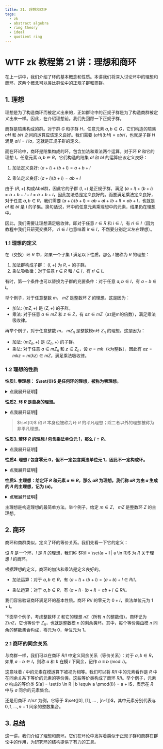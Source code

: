 ```yaml
---
title: 21. 理想和商环
tags:
  - zk
  - abstract algebra
  - ring theory
  - ideal
  - quotient ring
---
```


# WTF zk 教程第 21 讲：理想和商环

在上一讲中，我们介绍了环的基本概念和性质。本讲我们将深入讨论环中的理想和商环，这两个概念可以类比群论中的正规子群和商群。

## 1. 理想

理想是为了构造商环而被定义出来的，正如群论中的正规子群是为了构造商群被定义出来一样。因此，在介绍理想前，我们先回顾一下正规子群。

商群是陪集构成的群。对于群 $G$ 和子群 $H$，任意元素 $a,b \in G$，它们构造的陪集 $aH$ 和 $bH$ 之间的运算应该定义良好。我们需要 $(aH)(bH) =  abH$，也就是子群 $H$ 满足 $aH = Ha$，这就是正规子群的定义。

而在环论中，商环是陪集构成的环，包含加法和乘法两个运算。对于环 $R$ 和它的理想 $I$，任意元素 $a,b \in R$，它们构造的陪集 $aI$ 和 $bI$ 的运算应该定义良好：

1. 加法定义良好: $(a + I) + (b+ I) = a+b + I$

2. 乘法定义良好: $(a + I) (b+ I) = ab + I$

由于 $(R, +)$ 构成Abel群，因此它的子群 $(I, +)$ 是正规子群，满足 $(a + I) + (b+ I) = a +b + I + I = a+b +I$，因此加法总是定义良好的。而要满足乘法定义良好，对于任意 $a,b \in R$，我们需要 $(a + I) (b+ I) = ab + aI + Ib + II = ab + I$，也就是 $aI$ 和 $bI$ 是 $I$ 的子集。换句话说，环中的任意元素乘理想中的元素，结果仍在理想中。

因此，我们需要让理想满足吸收律，即对于任意 $r \in R$ 和 $i \in I$，有 $ri \in I$（因为教程中我们只研究交换环， $ri \in I$ 也意味着 $ir \in I$，不然要分别定义左右理想）。

### 1.1 理想的定义

在（交换）环 $R$ 中，如果一个子集 $I$ 满足以下性质，那么 $I$ 被称为 $R$ 的理想：

1. 加法群构成子群： $(I, +)$ 为 $R, +$ 的子群。
2. 乘法吸收律：对于任意 $r \in R$ 和 $i \in I$，有 $ri \in I$。

有时，第一个条件也可以替换为子群的充要条件：对于任意 $a, b \in I$，有 $a - b \in I$。

举个例子，对于任意整数 $m$， $mZ$ 是整数环 $Z$ 的理想。这是因为：

- 加法: $(mZ, +)$ 是 $(Z, +)$ 的子群。
- 乘法: 对于任意 $a \in mZ$ 和 $z \in Z$，有 $az \in mZ$（az是m的倍数），满足乘法吸收律。

再举个例子，对于任意整数 $m$， $mZ_n$ 是整数模n环 $Z_n$ 的理想。这是因为：

- 加法: $(mZ_n, +)$ 是 $(Z_n, +)$ 的子群。
- 乘法: 对于任意 $a \in mZ_n$ 和 $z \in Z_n$，设 $a = mk$（k为整数），因此有 $az = mkz = m(kz) \in mZ$，满足乘法吸收律。

### 1.2 理想的性质


**性质1. 零理想： $\set{0}$ 是任何环的理想，被称为零理想。** 

<details><summary>点我展开证明👀</summary>

$\set{0}$ 为零环，符合环的定义。 $\set{0} \subseteq R$ 且环 $R$ 任何元素乘以 $0$ 都等于 $0$。

</details>

**性质2. 环 $R$ 是自身的理想。**

<details><summary>点我展开证明👀</summary>

$R \subseteq R$。由于封闭性，环 $R$ 的元素相乘的结果仍属于环 $R$，因此满足乘法吸收律，是自身的理想。

</details>

> $\set{0}$ 和 $R$ 本身也被称为环 $R$ 的平凡理想；除二者以外的理想被称为非平凡理想。

**性质3. 若环 $R$ 的理想 $I$ 包含乘法单位元 $1$，那么 $I = R$。**

<details><summary>点我展开证明👀</summary>

因为 $1 \in I$，因此任意 $r \in R$，有 $r \cdot 1= r \in I$，因此 $I = R$。

</details>

**性质4. 理想 $I$ 包含零元 $0$，但不一定包含乘法单位元 $1$，因此不一定构成环。**

<details><summary>点我展开证明👀</summary>

$0 \in R$，对于任意 $i \in I$，有 $0i = 0 \in I$，因此理想 $I$ 包含零元 $0$。

比如 $mZ_n$ 是整数模n环 $Z_n$ 的理想，但它不包含 $1$。因此，理想不一定包含乘法单位元 $1$。

理想满足环除了包含乘法单位元的其他性质，属于伪环。

</details>

**性质5. 主理想：给定环 $R$ 和元素 $a \in R$，那么 $aR$ 为理想。我们称 $aR$ 为由 $a$ 生成的 $R$ 的主理想，记为 $(a)$。**

<details><summary>点我展开证明👀</summary>

我们验证 $(a) = \set{ra | r \in R}$ 是否满足理想的性质：

1. 根据环的乘法封闭性，对于任意 $r \in R$，有 $ra \in R$，因此 $(a) \subseteq R$。 

2. 加法构成子群：对于任意 $ra, r'a \in (a)$，有 $ra - r'a = (r-r')a \in (a)$，因此 $((a), +)$ 构成 $(R, +)$ 的子群。

3. 乘法吸收律：对于任意 $ra \in (a)$ 和 $r' \in R$，有 $r'ra = (r'r)a \in (a)$，因此 $(a)$ 满足乘法吸收律。

因此， $(a)$ 为 $R$ 的理想。

</details>

主理想是构造理想的最简单方法。举个例子，给定 $m \in Z$， $mZ$ 是整数环 $Z$ 的主理想。

## 2. 商环

商环和商群类似，定义了环的等价关系。我们先看一下它的定义：

设 $R$ 是一个环，$I$ 是 $R$ 的理想，我们称 $R/I = \set{a + I | a \in R}$ 为 $R$ 关于理想 $I$ 的商环。

根据理想的定义，商环的加法和乘法是定义良好的。

- 加法运算：对于 $a,b \in R$，有 $(a + I) + (b + I) = (a + b) + I \in R/I$。

- 乘法运算：对于 $a,b \in R$，有 $(a + I) \cdot (b + I) = ab + I \in R/I$。

我们容易验证商环满足环的基本性质。商环 $R/I$ 的零元为 $0 + I$，乘法单位元为 $1 + I$。

下面举个例子，考虑整数环 $\mathbb{Z}$ 和它的理想 $n\mathbb{Z}$（所有 $n$ 的整数倍）。商环记为 $\mathbb{Z}/n\mathbb{Z}$，它也等价于 $Z_n$，也就是整数模 $n$ 的剩余类环。其中，每个等价类由模 $n$ 同余的整数集合构成，零元为 $0$，单位元为 $1$。

### 2.1 商环的同余关系

与商群一样，我们可以在商环 $R/I$ 中定义同余关系（等价关系）：对于 $a, b \in R$，如果 $a - b \in I$，则称 $a$ 和 $b$ 在模 $I$ 下同余，记作 $a \equiv b \pmod{I}$。

这意味着 $I$ 中的元素在模运算下被视为相等。我们可以将 $R/I$ 中的元素看作是 $R$ 中在同余关系下等价的元素的等价类，这些等价类构成了商环 $R/I$。举个例子，元素 $a$ 构成的等价类 $[a] = \set{b \in R | b \equiv a \pmod{I}} = a + I$，表示在 $R$ 中与 $a$ 同余的元素集合。

还是用商环 $\mathbb{Z}/n\mathbb{Z}$ 为例，它等于 $\set{[0], [1], ... , [n-1]}$，其中元素分别代表与 $0, 1, ..., n-1$ 同余的整数集合。

## 3. 总结

这一讲，我们介绍了理想和商环。它们在环论中发挥着类似于正规子群和商群在群论中的作用，为研究环的结构提供了有力的工具。
